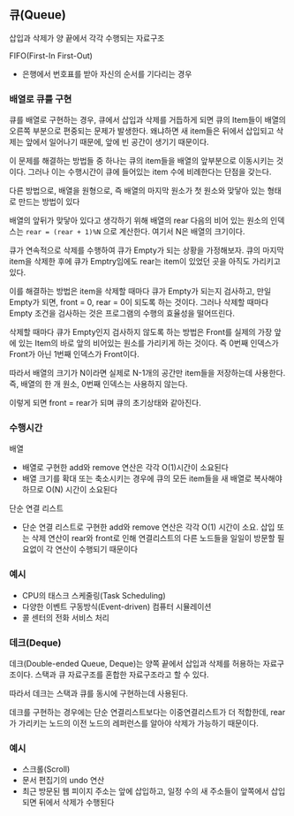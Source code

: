 ## 큐(Queue)

삽입과 삭제가 양 끝에서 각각 수행되는 자료구조

FIFO(First-In First-Out)

- 은행에서 번호표를 받아 자신의 순서를 기다리는 경우

### 배열로 큐를 구현

큐를 배열로 구현하는 경우, 큐에서 삽입과 삭제를 거듭하게 되면 큐의 Item들이 배열의 오른쪽 부분으로 편중되는 문제가 발생한다. 왜냐하면 새 item들은 뒤에서 삽입되고 삭제는 앞에서 일어나기 때문에, 앞에 빈 공간이 생기기 때문이다.

이 문제를 해결하는 방법들 중 하나는 큐의 item들을 배열의 앞부분으로 이동시키는 것이다. 그러나 이는 수행시간이 큐에 들어있는 item 수에 비례한다는 단점을 갖는다.

다른 방법으로, 배열을 원형으로, 즉 배열의 마지막 원소가 첫 원소와 맞닿아 있는 형태로 만드는 방법이 있다

배열의 앞뒤가 맞닿아 있다고 생각하기 위해 배열의 rear 다음의 비어 있는 원소의 인덱스는 `rear = (rear + 1)%N` 으로 계산한다. 여기서 N은 배열의 크기이다. 

큐가 연속적으로 삭제를 수행하여 큐가 Empty가 되는 상황을 가정해보자. 큐의 마지막 item을 삭제한 후에 큐가 Emptry임에도 rear는 item이 있었던 곳을 아직도 가리키고 있다. 

이를 해결하는 방법은 item을 삭제할 때마다 큐가 Empty가 되는지 검사하고, 만일 Empty가 되면, front = 0, rear = 0이 되도록 하는 것이다. 그러나 삭제할 때마다 Empty 조건을 검사하는 것은 프로그램의 수행의 효율성을 떨어뜨린다. 

삭제할 때마다 큐가 Empty인지 검사하지 않도록 하는 방법은 Front를 실제의 가장 앞에 있는 Item의 바로 앞의 비어있는 원소를 가리키게 하는 것이다. 즉 0번째 인덱스가 Front가 아닌 1번째 인덱스가 Front이다.

 따라서 배열의 크기가 N이라면 실제로 N-1개의 공간만 item들을 저장하는데 사용한다. 즉, 배열의 한 개 원소, 0번째 인덱스는 사용하지 않는다.

이렇게 되면 front = rear가 되며 큐의 초기상태와 같아진다.

### 수행시간

배열

- 배열로 구현한 add와 remove 연산은 각각 O(1)시간이 소요된다
- 배열 크기를 확대 또는 축소시키는 경우에 큐의 모든 item들을 새 배열로 복사해야하므로 O(N) 시간이 소요된다

단순 연결 리스트

- 단순 연결 리스트로 구현한 add와 remove 연산은 각각 O(1) 시간이 소요. 삽입 또는 삭제 연산이 rear와 front로 인해 연결리스트의 다른 노드들을 일일이 방문할 필요없이 각 연산이 수행되기 때문이다

### 예시

- CPU의 태스크 스케줄링(Task Scheduling)
- 다양한 이벤트 구동방식(Event-driven) 컴퓨터 시뮬레이션
- 콜 센터의 전화 서비스 처리

### 데크(Deque)

데크(Double-ended Queue, Deque)는 양쪽 끝에서 삽입과 삭제를 허용하는 자료구조이다. 스택과 큐 자료구조를 혼합한 자료구조라고 할 수 있다.

따라서 데크는 스택과 큐를 동시에 구현하는데 사용된다.

데크를 구현하는 경우에는 단순 연결리스트보다는 이중연결리스트가 더 적합한데, rear가 가리키는 노드의 이전 노드의 레퍼런스를 알아야 삭제가 가능하기 때문이다.

### 예시

- 스크롤(Scroll)
- 문서 편집기의 undo 연산
- 최근 방문된 웹 피이지 주소는 앞에 삽입하고, 일정 수의 새 주소들이 앞쪽에서 삽입되면 뒤에서 삭제가 수행된다
